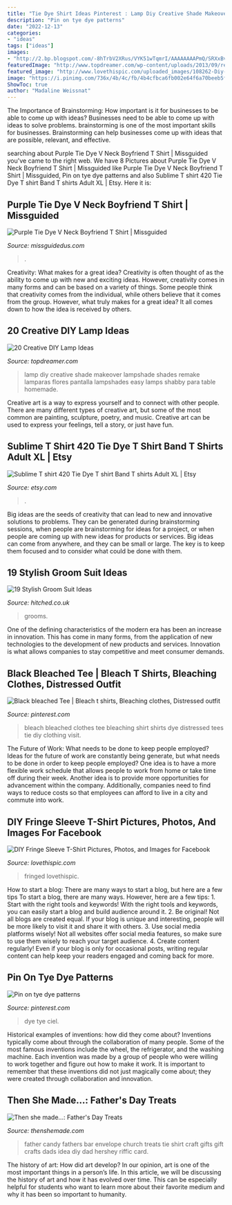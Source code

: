 ```yaml
---
title: "Tie Dye Shirt Ideas Pinterest : Lamp Diy Creative Shade Makeover Lampshade Shades Remake Lamparas Flores Pantalla Lampshades Easy Lamps Shabby Para Table Homemade"
description: "Pin on tye dye patterns"
date: "2022-12-13"
categories:
- "ideas"
tags: ["ideas"]
images:
- "http://2.bp.blogspot.com/-8hTrbV2XRus/VYK51wTqmrI/AAAAAAAAPmQ/SRXxBvA4l3o/s400/FD_ties_lots.jpg"
featuredImage: "http://www.topdreamer.com/wp-content/uploads/2013/09/remake-a-lampshade-diy-light.jpg"
featured_image: "http://www.lovethispic.com/uploaded_images/108262-Diy-Fringe-Sleeve-T-shirt.png?1"
image: "https://i.pinimg.com/736x/4b/4c/fb/4b4cfbca6fb002e64f6a70beeb5f3bcc.jpg"
ShowToc: true
author: "Madaline Weissnat"
---
```



The Importance of Brainstorming: How important is it for businesses to be able to come up with ideas?
Businesses need to be able to come up with ideas to solve problems. brainstorming is one of the most important skills for businesses. Brainstorming can help businesses come up with ideas that are possible, relevant, and effective.

	

		
searching about Purple Tie Dye V Neck Boyfriend T Shirt | Missguided you've came to the right web. We have 8 Pictures about Purple Tie Dye V Neck Boyfriend T Shirt | Missguided like Purple Tie Dye V Neck Boyfriend T Shirt | Missguided, Pin on tye dye patterns and also Sublime T shirt 420 Tie Dye T shirt Band T shirts Adult XL | Etsy. Here it is:
		
    
## Purple Tie Dye V Neck Boyfriend T Shirt | Missguided

<img loading=lazy src="https://media.missguided.com/i/missguided/TJF24111_01?fmt=jpeg&amp;fmt.jpeg.interlaced=true&amp;$product-page__main--3x$" onerror="this.onerror=null;this.src='https://tse1.mm.bing.net/th?id=OIP.xprrRg2MmORJsSIei5q4SQHaKu&amp;pid=15.1';" alt="Purple Tie Dye V Neck Boyfriend T Shirt | Missguided">

_Source: missguidedus.com_

>. 

	

Creativity: What makes for a great idea?
Creativity is often thought of as the ability to come up with new and exciting ideas. However, creativity comes in many forms and can be based on a variety of things. Some people think that creativity comes from the individual, while others believe that it comes from the group. However, what truly makes for a great idea? It all comes down to how the idea is received by others.

    
## 20 Creative DIY Lamp Ideas

<img loading=lazy src="http://www.topdreamer.com/wp-content/uploads/2013/09/remake-a-lampshade-diy-light.jpg" onerror="this.onerror=null;this.src='https://tse1.mm.bing.net/th?id=OIP._WM9aaF2qraCXsAJlAPn6QHaLF&amp;pid=15.1';" alt="20 Creative DIY Lamp Ideas">

_Source: topdreamer.com_

>lamp diy creative shade makeover lampshade shades remake lamparas flores pantalla lampshades easy lamps shabby para table homemade. 

	

Creative art is a way to express yourself and to connect with other people. There are many different types of creative art, but some of the most common are painting, sculpture, poetry, and music. Creative art can be used to express your feelings, tell a story, or just have fun.

    
## Sublime T Shirt 420 Tie Dye T Shirt Band T Shirts Adult XL | Etsy

<img loading=lazy src="https://i.etsystatic.com/8360091/r/il/8b7d7d/3072088499/il_1588xN.3072088499_9b03.jpg" onerror="this.onerror=null;this.src='https://tse1.mm.bing.net/th?id=OIP.3dVgbE_Uqhm6FC-OvCszZAHaKq&amp;pid=15.1';" alt="Sublime T shirt 420 Tie Dye T shirt Band T shirts Adult XL | Etsy">

_Source: etsy.com_

>. 

	

Big ideas are the seeds of creativity that can lead to new and innovative solutions to problems. They can be generated during brainstorming sessions, when people are brainstorming for ideas for a project, or when people are coming up with new ideas for products or services. Big ideas can come from anywhere, and they can be small or large. The key is to keep them focused and to consider what could be done with them.

    
## 19 Stylish Groom Suit Ideas

<img loading=lazy src="https://cdn0.hitched.co.uk/articles/images/1/5/8/3/img_73851/groom-suit-ideas-black-tie-white-jacket.jpg" onerror="this.onerror=null;this.src='https://tse4.mm.bing.net/th?id=OIP.4keuiqfC7xiSawnyCKoxqAHaLF&amp;pid=15.1';" alt="19 Stylish Groom Suit Ideas">

_Source: hitched.co.uk_

>grooms. 

	

One of the defining characteristics of the modern era has been an increase in innovation. This has come in many forms, from the application of new technologies to the development of new products and services. Innovation is what allows companies to stay competitive and meet consumer demands.

    
## Black Bleached Tee | Bleach T Shirts, Bleaching Clothes, Distressed Outfit

<img loading=lazy src="https://i.pinimg.com/736x/4f/cd/01/4fcd01378dc8c3e196c619a2021154d3--bleached-denim-festival-style.jpg" onerror="this.onerror=null;this.src='https://tse3.mm.bing.net/th?id=OIP.D5A8VmZRrvFkM1-oBMTj6AHaJ3&amp;pid=15.1';" alt="Black bleached Tee | Bleach t shirts, Bleaching clothes, Distressed outfit">

_Source: pinterest.com_

>bleach bleached clothes tee bleaching shirt shirts dye distressed tees tie diy clothing visit. 

	

The Future of Work: What needs to be done to keep people employed?
Ideas for the future of work are constantly being generate, but what needs to be done in order to keep people employed? One idea is to have a more flexible work schedule that allows people to work from home or take time off during their week. Another idea is to provide more opportunities for advancement within the company. Additionally, companies need to find ways to reduce costs so that employees can afford to live in a city and commute into work.

    
## DIY Fringe Sleeve T-Shirt Pictures, Photos, And Images For Facebook

<img loading=lazy src="http://www.lovethispic.com/uploaded_images/108262-Diy-Fringe-Sleeve-T-shirt.png?1" onerror="this.onerror=null;this.src='https://tse2.mm.bing.net/th?id=OIP.3pI2Hlu1kpFASbWcAySunQHaMT&amp;pid=15.1';" alt="DIY Fringe Sleeve T-Shirt Pictures, Photos, and Images for Facebook">

_Source: lovethispic.com_

>fringed lovethispic. 

	

How to start a blog: There are many ways to start a blog, but here are a few tips
To start a blog, there are many ways. However, here are a few tips: 1. Start with the right tools and keywords! With the right tools and keywords, you can easily start a blog and build audience around it. 2. Be original! Not all blogs are created equal. If your blog is unique and interesting, people will be more likely to visit it and share it with others. 3. Use social media platforms wisely! Not all websites offer social media features, so make sure to use them wisely to reach your target audience. 4. Create content regularly! Even if your blog is only for occasional posts, writing regular content can help keep your readers engaged and coming back for more.

    
## Pin On Tye Dye Patterns

<img loading=lazy src="https://i.pinimg.com/736x/4b/4c/fb/4b4cfbca6fb002e64f6a70beeb5f3bcc.jpg" onerror="this.onerror=null;this.src='https://tse1.mm.bing.net/th?id=OIP.qtqS6lBbrv_cJBQk0_Q0cQHaF7&amp;pid=15.1';" alt="Pin on tye dye patterns">

_Source: pinterest.com_

>dye tye ciel. 

	

Historical examples of inventions: how did they come about?
Inventions typically come about through the collaboration of many people. Some of the most famous inventions include the wheel, the refrigerator, and the washing machine. Each invention was made by a group of people who were willing to work together and figure out how to make it work. It is important to remember that these inventions did not just magically come about; they were created through collaboration and innovation.

    
## Then She Made...: Father&#039;s Day Treats

<img loading=lazy src="http://2.bp.blogspot.com/-8hTrbV2XRus/VYK51wTqmrI/AAAAAAAAPmQ/SRXxBvA4l3o/s400/FD_ties_lots.jpg" onerror="this.onerror=null;this.src='https://tse4.mm.bing.net/th?id=OIP.h_bGtVfWH-y7TnN-R3vCAwHaLI&amp;pid=15.1';" alt="Then she made...: Father&#039;s Day Treats">

_Source: thenshemade.com_

>father candy fathers bar envelope church treats tie shirt craft gifts gift crafts dads idea diy dad hershey riffic card. 

	

The history of art: How did art develop?
In our opinion, art is one of the most important things in a person’s life. In this article, we will be discussing the history of art and how it has evolved over time. This can be especially helpful for students who want to learn more about their favorite medium and why it has been so important to humanity.

